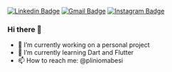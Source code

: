 [![Linkedin Badge](https://img.shields.io/badge/-LinkedIn-blue?style=flat&logo=Linkedin&logoColor=white)](https://www.linkedin.com/in/pliniomabesi/)
[![Gmail Badge](https://img.shields.io/badge/-Gmail-c14438?style=flat&logo=Gmail&logoColor=white)](mailto:pliniomabesi@gmail.com)
[![Instagram Badge](https://img.shields.io/badge/-Instagram-C13584?style=flat&labelColor=C13584&logo=instagram&logoColor=white)](https://https://www.instagram.com/pliniomabesi/)

### Hi there 👋

- 🔭 I’m currently working on a personal project
- 🌱 I’m currently learning Dart and Flutter
- 📫 How to reach me: @pliniomabesi
